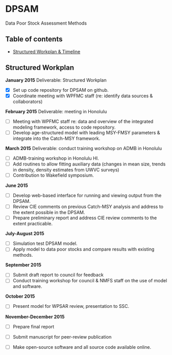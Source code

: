 # DPSAM
Data Poor Stock Assessment Methods

## Table of contents
- [Structured Workplan & Timeline](#structured-workplan)




## Structured Workplan
**January 2015** Deliverable: Structured Workplan
- [x] Set up code repository for DPSAM on github.
- [x] Coordinate meeting with WPFMC staff (re: identify data sources & collaborators)

**February 2015** Deliverable: meeting in Honolulu
- [ ] Meeting with WPFMC staff re: data and overview of the integrated modeling framework, access to code repository.
- [ ] Develop age-structured model with leading MSY-FMSY parameters & integrate into the Catch-MSY framework.

**March 2015** Deliverable: conduct training workshop on ADMB in Honolulu
- [ ] ADMB-training workshop in Honolulu HI.
- [ ] Add routines to allow fitting auxiliary data (changes in mean size, trends in density, density estimates from UWVC surveys)
- [ ] Contribution to Wakefield symposium.

**June 2015**
- [ ] Develop web-based interface for running and viewing output from the DPSAM.
- [ ] Review CIE comments on previous Catch-MSY analysis and address to the extent possible in the DPSAM.
- [ ] Prepare preliminary report and address CIE review comments to the extent practicable.

**July-August 2015**
- [ ] Simulation test DPSAM model.
- [ ] Apply model to data poor stocks and compare results with existing methods.

**September 2015**
- [ ] Submit draft report to council for feedback
- [ ] Conduct training workshop for council &  NMFS staff on the use of model and software.

**October 2015**
- [ ] Present model for WPSAR review, presentation to SSC.

**November-December 2015**
- [ ] Prepare final report
- [ ] Submit manuscript for peer-review publication
- [ ] Make open-source software and all source code available online.

